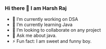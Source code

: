 ### Hi there 👋 I am Harsh Raj

- 🔭 I’m currently working on DSA
- 🌱 I’m currently learning Java
- 👯 I’m looking to collaborate on any project
- 💬 Ask me about java.
- ⚡ Fun fact: I am sweet and funny boy.

